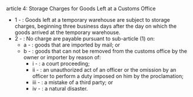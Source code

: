 article 4: Storage Charges for Goods Left at a Customs Office 

<ul>
			<li>1 - : Goods left at a temporary warehouse are subject to storage charges, beginning three business days after the day on which the goods arrived at the temporary warehouse. <ul>
			</ul></li>			<li>2 - : No charge are payable pursuant to sub-article (1) on: <ul>
						<li>a - : goods that are imported by mail; or <ul>
						</ul></li>						<li>b - : goods that can not be removed from the customs office by the owner or importer by reason of: <ul>
									<li>i - : a court proceeding;<ul>
									</ul></li>									<li>ii - : an unauthorized act of an officer or the omission by an officer to perform a duty imposed on him by the proclamation; <ul>
									</ul></li>									<li>iii - : a mistake of a third party; or <ul>
									</ul></li>									<li>iv - : a natural disaster. <ul>
									</ul></li>						</ul></li>			</ul></li></ul>